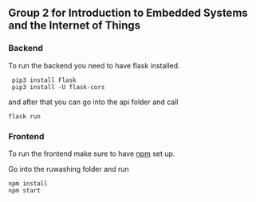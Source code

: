 ## Group 2 for Introduction to Embedded Systems and the Internet of Things

### Backend
To run the backend you need to have flask installed.
````
 pip3 install Flask
 pip3 install -U flask-cors
````
and after that you can go into the api folder and call
```
flask run
```

### Frontend
To run the frontend make sure to have [npm](https://nodejs.org/en/download/) set up.

Go into the ruwashing folder and run
````
npm install
npm start
`````
